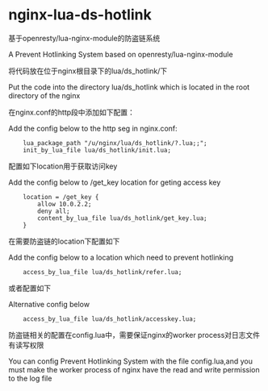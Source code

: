 nginx-lua-ds-hotlink
====================

基于openresty/lua-nginx-module的防盗链系统

A Prevent Hotlinking System based on openresty/lua-nginx-module

将代码放在位于nginx根目录下的lua/ds_hotlink/下

Put the code into the directory lua/ds_hotlink which is located in the root directory of the nginx

在nginx.conf的http段中添加如下配置：

Add the config below to the http seg in nginx.conf:

        lua_package_path "/u/nginx/lua/ds_hotlink/?.lua;;";
        init_by_lua_file lua/ds_hotlink/init.lua;

配置如下location用于获取访问key

Add the config below to /get_key location for geting access key

        location = /get_key {
            allow 10.0.2.2;
            deny all;
            content_by_lua_file lua/ds_hotlink/get_key.lua;
        }
        
在需要防盗链的location下配置如下

Add the config below to a location which need to prevent hotlinking

        access_by_lua_file lua/ds_hotlink/refer.lua;

或者配置如下

Alternative config below

        access_by_lua_file lua/ds_hotlink/accesskey.lua;

防盗链相关的配置在config.lua中，需要保证nginx的worker process对日志文件有读写权限

You can config Prevent Hotlinking System with the file config.lua,and you must make the worker process of nginx have the read and write permission to the log file
